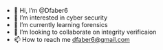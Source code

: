 - 👋 Hi, I’m @Dfaber6
- 👀 I’m interested in cyber security 
- 🌱 I’m currently learning forensics
- 💞️ I’m looking to collaborate on integrity verificaion
- 📫 How to reach me dfaber6@gmail.com

<!---
Dfaber6/Dfaber6 is a ✨ special ✨ repository because its `README.md` (this file) appears on your GitHub profile.
You can click the Preview link to take a look at your changes.
--->
